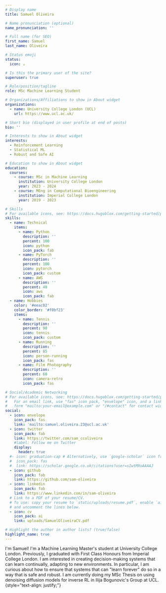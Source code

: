 ```yaml
---
# Display name
title: Samuel Oliveira

# Name pronunciation (optional)
name_pronunciation: ''

# Full name (for SEO)
first_name: Samuel
last_name: Oliveira

# Status emoji
status:
  icon: ☕️

# Is this the primary user of the site?
superuser: true

# Role/position/tagline
role: MSc Machine Learning Student 

# Organizations/Affiliations to show in About widget
organizations:
  - name: University College London (UCL)
    url: https://www.ucl.ac.uk/

# Short bio (displayed in user profile at end of posts)
bio: ''

# Interests to show in About widget
interests:
  - Reinforcement Learning
  - Statistical ML
  - Robust and Safe AI

# Education to show in About widget
education:
  courses:
    - course: MSc in Machine Learning
      institution: University College London
      year: 2023 - 2024
    - course: MEng in Computational Bioengineering
      institution: Imperial College London
      year: 2019 - 2023

# Skills
# For available icons, see: https://docs.hugoblox.com/getting-started/page-builder/#icons
skills:
  - name: Technical
    items:
      - name: Python 
        description: ''
        percent: 100
        icon: python
        icon_pack: fab
      - name: PyTorch
        description: ''
        percent: 100
        icon: pytorch
        icon_pack: custom
      - name: AWS
        description: ''
        percent: 40
        icon: aws
        icon_pack: fab
  - name: Hobbies
    color: '#eeac02'
    color_border: '#f0bf23'
    items:
      - name: Tennis
        description: ''
        percent: 90
        icon: tennis
        icon_pack: custom
      - name: Running
        description: ''
        percent: 85
        icon: person-running
        icon_pack: fas
      - name: Film Photography
        description: ''
        percent: 60
        icon: camera-retro
        icon_pack: fas

# Social/Academic Networking
# For available icons, see: https://docs.hugoblox.com/getting-started/page-builder/#icons
#   For an email link, use "fas" icon pack, "envelope" icon, and a link in the
#   form "mailto:your-email@example.com" or "/#contact" for contact widget.
social:
  - icon: envelope
    icon_pack: fas
    link: 'mailto:samuel.oliveira.23@ucl.ac.uk'
  - icon: twitter
    icon_pack: fab
    link: https://twitter.com/sam_ccoliveira
    #label: Follow me on Twitter
    display:
      header: true
  #- icon: graduation-cap # Alternatively, use `google-scholar` icon from `ai` icon pack
  #  icon_pack: fas
  #  link: https://scholar.google.co.uk/citations?user=sIwtMXoAAAAJ
  - icon: github
    icon_pack: fab
    link: https://github.com/sam-oliveira
  - icon: linkedin
    icon_pack: fab
    link: https://www.linkedin.com/in/sam-oliveira
  # Link to a PDF of your resume/CV.
  # To use: copy your resume to `static/uploads/resume.pdf`, enable `ai` icons in `params.yaml`,
  # and uncomment the lines below.
  - icon: cv
    icon_pack: ai
    link: uploads/SamuelOliveiraCV.pdf

# Highlight the author in author lists? (true/false)
highlight_name: true
---
```


I'm Samuel! I'm a Machine Learning Master's student at University College London. Previously, I graduated with First Class Honours from Imperial College London. I am interested in creating decision-making systems that can learn continually, adapting to new environments. In particular, I am curious about how to ensure that systems that can "learn forever" do so in a way that is safe and robust. I am currently doing my MSc Thesis on using denoising diffusion models for inverse RL in Ilija Bogunovic's Group at UCL.
{style="text-align: justify;"}
